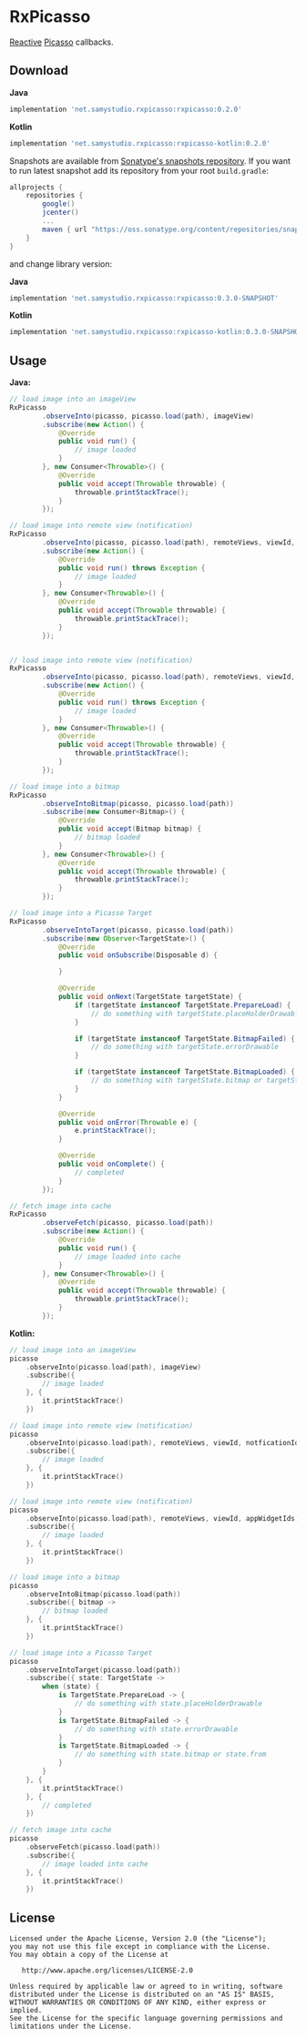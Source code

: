 RxPicasso
=========
[Reactive](https://github.com/ReactiveX/RxJava) [Picasso](https://github.com/square/picasso) callbacks.

Download
--------
**Java**
```groovy
implementation 'net.samystudio.rxpicasso:rxpicasso:0.2.0'
```
**Kotlin**
```groovy
implementation 'net.samystudio.rxpicasso:rxpicasso-kotlin:0.2.0'
```

Snapshots are available from [Sonatype's snapshots repository](https://oss.sonatype.org/content/repositories/snapshots/).
If you want to run latest snapshot add its repository from your root `build.gradle`:
```groovy
allprojects {
    repositories {
        google()
        jcenter()
        ...
        maven { url "https://oss.sonatype.org/content/repositories/snapshots" }
    }
}
```
and change library version:

**Java**
```groovy
implementation 'net.samystudio.rxpicasso:rxpicasso:0.3.0-SNAPSHOT'
```
**Kotlin**
```groovy
implementation 'net.samystudio.rxpicasso:rxpicasso-kotlin:0.3.0-SNAPSHOT'
```

Usage
-----
**Java:**
```java
// load image into an imageView
RxPicasso
        .observeInto(picasso, picasso.load(path), imageView)
        .subscribe(new Action() {
            @Override
            public void run() {
                // image loaded
            }
        }, new Consumer<Throwable>() {
            @Override
            public void accept(Throwable throwable) {
                throwable.printStackTrace();
            }
        });

// load image into remote view (notification)
RxPicasso
        .observeInto(picasso, picasso.load(path), remoteViews, viewId, notficationId, notification, notificationTag)
        .subscribe(new Action() {
            @Override
            public void run() throws Exception {
                // image loaded
            }
        }, new Consumer<Throwable>() {
            @Override
            public void accept(Throwable throwable) {
                throwable.printStackTrace();
            }
        });


// load image into remote view (notification)
RxPicasso
        .observeInto(picasso, picasso.load(path), remoteViews, viewId, appWidgetIds)
        .subscribe(new Action() {
            @Override
            public void run() throws Exception {
                // image loaded
            }
        }, new Consumer<Throwable>() {
            @Override
            public void accept(Throwable throwable) {
                throwable.printStackTrace();
            }
        });

// load image into a bitmap
RxPicasso
        .observeIntoBitmap(picasso, picasso.load(path))
        .subscribe(new Consumer<Bitmap>() {
            @Override
            public void accept(Bitmap bitmap) {
                // bitmap loaded
            }
        }, new Consumer<Throwable>() {
            @Override
            public void accept(Throwable throwable) {
                throwable.printStackTrace();
            }
        });

// load image into a Picasso Target
RxPicasso
        .observeIntoTarget(picasso, picasso.load(path))
        .subscribe(new Observer<TargetState>() {
            @Override
            public void onSubscribe(Disposable d) {

            }

            @Override
            public void onNext(TargetState targetState) {
                if (targetState instanceof TargetState.PrepareLoad) {
                    // do something with targetState.placeHolderDrawable
                }

                if (targetState instanceof TargetState.BitmapFailed) {
                    // do something with targetState.errorDrawable
                }

                if (targetState instanceof TargetState.BitmapLoaded) {
                    // do something with targetState.bitmap or targetState.from
                }
            }

            @Override
            public void onError(Throwable e) {
                e.printStackTrace();
            }

            @Override
            public void onComplete() {
                // completed
            }
        });

// fetch image into cache
RxPicasso
        .observeFetch(picasso, picasso.load(path))
        .subscribe(new Action() {
            @Override
            public void run() {
                // image loaded into cache
            }
        }, new Consumer<Throwable>() {
            @Override
            public void accept(Throwable throwable) {
                throwable.printStackTrace();
            }
        });
```
**Kotlin:**
```kotlin
// load image into an imageView
picasso
    .observeInto(picasso.load(path), imageView)
    .subscribe({
        // image loaded
    }, {
        it.printStackTrace()
    })

// load image into remote view (notification)
picasso
    .observeInto(picasso.load(path), remoteViews, viewId, notficationId, notification, notificationTag)
    .subscribe({
        // image loaded
    }, {
        it.printStackTrace()
    })

// load image into remote view (notification)
picasso
    .observeInto(picasso.load(path), remoteViews, viewId, appWidgetIds)
    .subscribe({
        // image loaded
    }, {
        it.printStackTrace()
    })

// load image into a bitmap
picasso
    .observeIntoBitmap(picasso.load(path))
    .subscribe({ bitmap ->
        // bitmap loaded
    }, {
        it.printStackTrace()
    })

// load image into a Picasso Target
picasso
    .observeIntoTarget(picasso.load(path))
    .subscribe({ state: TargetState ->
        when (state) {
            is TargetState.PrepareLoad -> {
                // do something with state.placeHolderDrawable
            }
            is TargetState.BitmapFailed -> {
                // do something with state.errorDrawable
            }
            is TargetState.BitmapLoaded -> {
                // do something with state.bitmap or state.from
            }
        }
    }, {
        it.printStackTrace()
    }, {
        // completed
    })

// fetch image into cache
picasso
    .observeFetch(picasso.load(path))
    .subscribe({
        // image loaded into cache
    }, {
        it.printStackTrace()
    })
```

License
-------

    Licensed under the Apache License, Version 2.0 (the "License");
    you may not use this file except in compliance with the License.
    You may obtain a copy of the License at

       http://www.apache.org/licenses/LICENSE-2.0

    Unless required by applicable law or agreed to in writing, software
    distributed under the License is distributed on an "AS IS" BASIS,
    WITHOUT WARRANTIES OR CONDITIONS OF ANY KIND, either express or implied.
    See the License for the specific language governing permissions and
    limitations under the License.